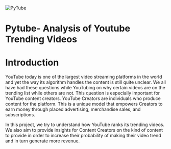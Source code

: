 ![PyTube](https://files.realpython.com/media/python-youtube-channels.f8f0ff39fe05.jpg)

# **Pytube- Analysis of Youtube Trending Videos**


# Introduction
YouTube today is one of the largest video streaming platforms in the world and yet the way its algorithm handles the content is still quite unclear. We all have had these questions while YouTubing on why certain videos are on the trending list while others are not. This question is especially important for YouTube content creators. YouTube Creators are individuals who produce content for the platform. This is a unique model that empowers Creators to earn money through placed advertising, merchandise sales, and subscriptions.

In this project, we try to understand how YouTube ranks its trending videos. We also aim to provide insights for Content Creators on the kind of content to provide in order to increase their probability of making their video trend and in turn generate more revenue.

